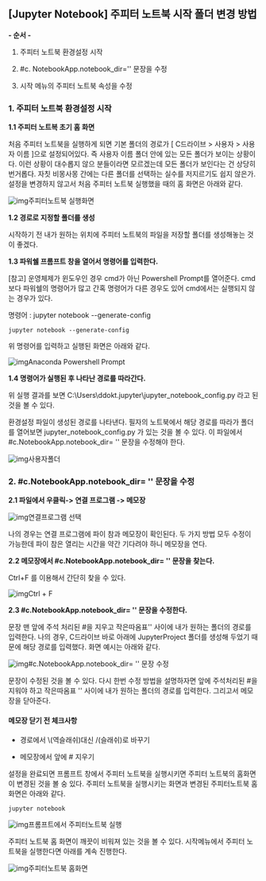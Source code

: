 ## [Jupyter Notebook] 주피터 노트북 시작 폴더 변경 방법





**- 순서 -**

1. 주피터 노트북 환경설정 시작

2. #c. NotebookApp.notebook_dir='' 문장을 수정

3. 시작 메뉴의 주피터 노트북 속성을 수정



### **1. 주피터 노트북 환경설정 시작**

**1.1 주피터 노트복 초기 홈 화면** 

처음 주피터 노트북을 실행하게 되면 기본 폴더의 경로가 [ C드라이브 > 사용자 > 사용자 이름 ]으로 설정되어있다. 즉 사용자 이름 폴더 안에 있는 모든 폴더가 보이는 상황이다. 이런 상황이 대수롭지 않으 분들이라면 모르겠는데 모든 폴더가 보인다는 건 상당히 번거롭다. 자칫 비몽사몽 간에는 다른 폴더를 선택하는 실수를 저지르기도 쉽지 않은가. 설정을 변경하지 않고서 처음 주피터 노트북 실행했을 때의 홈 화면은 아래와 같다.



![img](https://blog.kakaocdn.net/dn/dkPQn0/btqFOXCfhwg/kvbFDzvethnk3tvWekivX1/img.jpg)주피터노트북 실행화면



**1.2 경로로 지정할 폴더를 생성**

시작하기 전 내가 원하는 위치에 주피터 노트북의 파일을 저장할 폴더를 생성해놓는 것이 좋겠다.

 

**1.3 파워쉘 프롬프트 창을 열어서 명령어를 입력한다.**

[참고] 운영체제가 윈도우인 경우 cmd가 아닌 Powershell Prompt를 열어준다. cmd보다 파워쉘의 명령어가 많고 간혹 명령어가 다른 경우도 있어 cmd에서는 실행되지 않는 경우가 있다.

명령어 : jupyter notebook --generate-config 

```
jupyter notebook --generate-config
```

위 명령어를 입력하고 실행된 화면은 아래와 같다.



![img](https://blog.kakaocdn.net/dn/99E0p/btqFNsKraUZ/XeKK8m0aGctqs9St7b37bK/img.jpg)Anaconda Powershell Prompt



 

**1.4 명령어가 실행된 후 나타난 경로를 따라간다.** 

위 실행 결과를 보면 C:\Users\ddokt\.jupyter\jupyter_notebook_config.py 라고 된 것을 볼 수 있다.

환경설정 파일이 생성된 경로를 나타낸다. 필자의 노트북에서 해당 경로를 따라가 폴더를 열어보면 jupyter_notebook_config.py 가 있는 것을 볼 수 있다. 이 파일에서 #c.NotebookApp.notebook_dir= '' 문장을 수정해야 한다.



![img](https://blog.kakaocdn.net/dn/G3guO/btqFLtpigKy/UVdVBfEPL7upXhYWFfo5Uk/img.png)사용자폴더



 

### **2. #c.NotebookApp.notebook_dir= '' 문장을 수정**

**2.1 파일에서 우클릭-> 연결 프로그램 -> 메모장**



![img](https://blog.kakaocdn.net/dn/4PNp9/btqFN1SS1i2/nRDoNtTAguoBlrba6pWBjK/img.jpg)연결프로그램 선택



나의 경우는 연결 프로그램에 파이 참과 메모장이 확인된다. 두 가지 방법 모두 수정이 가능한데 파이 참은 열리는 시간을 약간 기다려야 하니 메모장을 연다.

 

**2.2 메모장에서 #c.NotebookApp.notebook_dir= '' 문장을 찾는다.**

Ctrl+F 를 이용해서 간단히 찾을 수 있다.

 



![img](https://blog.kakaocdn.net/dn/bIUS0L/btqFNQqt7E9/ifTRdSqTh4M9aaPeb42hN1/img.jpg)Ctrl + F



 

**2.3 #c.NotebookApp.notebook_dir= '' 문장을 수정한다.**

문장 맨 앞에 주석 처리된 #을 지우고 작은따옴표'' 사이에 내가 원하는 폴더의 경로를 입력한다. 나의 경우, C드라이브 바로 아래에 JupyterProject 폴더를 생성해 두었기 때문에 해당 경로를 입력했다. 화면 예시는 아래와 같다.

 



![img](https://blog.kakaocdn.net/dn/byqjTH/btqFOiz54Ix/vAkQAC8EjMplhXDKDNpPK1/img.jpg)#c.NotebookApp.notebook_dir= '' 문장 수정

문장이 수정된 것을 볼 수 있다. 다시 한번 수정 방법을 설명하자면 앞에 주석처리된 #을 지워야 하고 작은따옴표 '' 사이에 내가 원하는 폴더의 경로를 입력한다. 그리고서 메모장을 닫아준다.



#### 메모장 닫기 전 체크사항

- 경로에서  \\(역슬래쉬)대신 /(슬래쉬)로 바꾸기

- 메모장에서 앞에 # 지우기

 

설정을 완료되면 프롬프트 창에서 주피터 노트북을 실행시키면 주피터 노트북의 홈화면이 변경된 것을 볼 숭 있다. 주피터 노트북을 실행시키는 화면과 변경된 주피터노트북 홈화면은 아래와 같다.

```
jupyter notebook
```



![img](https://blog.kakaocdn.net/dn/ldcb7/btqFNPkUDHj/YuKkmsAVwAUjdJswOK82iK/img.jpg)프롬프트에서 주피터노트북 실행



주피터 노트북 홈 화면이 깨끗이 비워져 있는 것을 볼 수 있다. 시작메뉴에서 주피터 노트북을 실행한다면 아래를 계속 진행한다.



![img](https://blog.kakaocdn.net/dn/49zFV/btqFNPLTrvX/NMXTdwRyTDCyFPoDC5jsx1/img.jpg)주피터노트북 홈화면